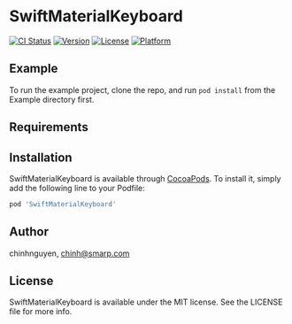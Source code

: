 # SwiftMaterialKeyboard

[![CI Status](https://img.shields.io/travis/chinhnguyen/SwiftMaterialKeyboard.svg?style=flat)](https://travis-ci.org/chinhnguyen/SwiftMaterialKeyboard)
[![Version](https://img.shields.io/cocoapods/v/SwiftMaterialKeyboard.svg?style=flat)](https://cocoapods.org/pods/SwiftMaterialKeyboard)
[![License](https://img.shields.io/cocoapods/l/SwiftMaterialKeyboard.svg?style=flat)](https://cocoapods.org/pods/SwiftMaterialKeyboard)
[![Platform](https://img.shields.io/cocoapods/p/SwiftMaterialKeyboard.svg?style=flat)](https://cocoapods.org/pods/SwiftMaterialKeyboard)

## Example

To run the example project, clone the repo, and run `pod install` from the Example directory first.

## Requirements

## Installation

SwiftMaterialKeyboard is available through [CocoaPods](https://cocoapods.org). To install
it, simply add the following line to your Podfile:

```ruby
pod 'SwiftMaterialKeyboard'
```

## Author

chinhnguyen, chinh@smarp.com

## License

SwiftMaterialKeyboard is available under the MIT license. See the LICENSE file for more info.
